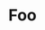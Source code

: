 ---
# This topic lives at
# https://digital.gov/topics/foo

# Topic Title
title: "Foo"

# description — keep it short and clear
summary: ""

# Weight
weight: 1

# For more information on managing topics,
# see https://github.com/GSA/digitalgov.gov/wiki/topics
---